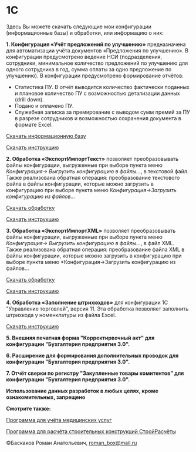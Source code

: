 # 1C
Здесь Вы можете скачать следующие мои конфигурации (информационные базы) и обработки, или информацию о них:

**1. Конфигурация «Учёт предложений по улучшению»** предназначена для автоматизации учёта документов «Предложения по улучшению». В конфигурации предусмотрено ведение НСИ (подразделения, сотрудники, минимальное количество предложений по улучшению для одного сотрудника в год, сумма оплаты за одно предложение по улучшению). В конфигурации предусмотрено формирование отчётов: 
  - Статистика ПУ. В отчёт выводится количество фактически поданных и плановое количество ПУ с возможностью детализации данных (drill down).
  - Подано и оплачено ПУ.
  - Служебная записка за премирование с выводом сумм премий за ПУ в разрезе сотрудников и возможностью сохранения документа в формате Excel.
  
[Скачать информационную базу](https://github.com/RBaskakov/1C/blob/master/UchetPU/УчётПУ.dt)

[Скачать инструкцию](https://github.com/RBaskakov/1C/blob/master/UchetPU/ИнструкцияДляУчётПУ.pdf)

**2. Обработка «ЭкспортИмпортТекст»** позволяет преобразовывать файлы конфигурации, выгруженные при выборе пункта меню *Конфигурация-> Выгрузить конфигурацию в файлы...*, в текстовой файл. Также реализована обратная операция: преобразование текстового файла в файлы конфигурации, которые можно загрузить в конфигурацию при выборе пункта меню *Конфигурация->Загрузить конфигурацию из файлов...*

[Скачать обработку](https://github.com/RBaskakov/1C/blob/master/ExportImport/ЭкспортИмпортТекст.epf)

[Скачать инструкцию](https://github.com/RBaskakov/1C/blob/master/ExportImport/ИнструкцияДляЭкспортИмпортТекст.pdf)

**3. Обработка «ЭкспортИмпортXML»** позволяет преобразовывать файлы конфигурации, выгруженные при выборе пункта меню *Конфигурация-> Выгрузить конфигурацию в файлы...*, в файл XML. Также реализована обратная операция: преобразование файла XML в файлы конфигурации, которые можно загрузить в конфигурацию при выборе пункта меню *Конфигурация->Загрузить конфигурацию из файлов... 

[Скачать обработку](https://github.com/RBaskakov/1C/blob/master/ExportImport/ЭкспортИмпортXML.epf)

[Скачать инструкцию](https://github.com/RBaskakov/1C/blob/master/ExportImport/ИнструкцияДляЭкспортИмпортXML.pdf)

**4. Обработка «Заполнение штрихкодов»** для конфигурации 1С "Управление торговлей", версия 11. Эта обработка позволяет заполнить штрихкода у номенклатуры из файла Excel.

[Скачать инструкцию](https://github.com/RBaskakov/1C/blob/master/ИнструкцияДляЗаполнениеШтрихкодов.pdf)

**5. Внешняя печатная форма "Корректирвочный акт" для конфигурации "Бухгалтерия предприятия 3.0".**

**6. Расширение для формирования дополнительных проводок для конфигурации "Бухгалтерия предприятия 3.0".**

**7. Отчёт сверки по регистру "Закупленные товары комитентов" для конфигурации "Бухгалтерия предприятия 3.0".**

**Использование данных разработок в любых целях, кроме ознакомительных, запрещено**

**Смотрите также:**

[Программа для учёта медицинских услуг](https://github.com/RBaskakov/UchetMU)

[Программа для расчёта строительных конструкций СтройРасчёты](https://github.com/RBaskakov/Stroy)

©Баскаков Роман Анатольевич, roman_box@mail.ru
